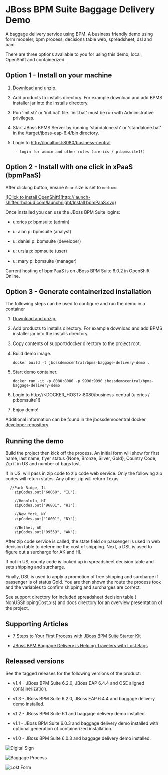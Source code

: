 JBoss BPM Suite Baggage Delivery Demo
=====================================
A baggage delivery service using BPM. A business friendly demo using form modeler, bpm process,
decisions table web, spreadsheet, dsl and bam.  

There are three options available to you for using this demo; local, OpenShift and containerized.


Option 1 - Install on your machine
----------------------------------
1. [Download and unzip.](https://github.com/jbossdemocentral/bpms-baggage-delivery-demo/archive/master.zip)

2. Add products to installs directory. For example download and add BPMS installer jar into the installs directory.

3. Run 'init.sh' or 'init.bat' file. 'init.bat' must be run with Administrative privileges.

4. Start JBoss BPMS Server by running 'standalone.sh' or 'standalone.bat' in the <path-to-project>/target/jboss-eap-6.4/bin directory.

5. Login to [http://localhost:8080/business-central](http://localhost:8080/business-central)

    ```
     - login for admin and other roles (u:erics / p:bpmsuite1!)
    ```


Option 2 - Install with one click in xPaaS (bpmPaaS)
----------------------------------------------------
After clicking button, ensure `Gear` size is set to `medium`:
  
[![Click to install OpenShift](http://launch-shifter.rhcloud.com/launch/light/Install bpmPaaS.svg)](https://openshift.redhat.com/app/console/application_type/custom?&cartridges[]=https://raw.githubusercontent.com/jbossdemocentral/cartridge-bpmPaaS-baggage-delivery-demo/master/metadata/manifest.yml&name=baggagedelivery&gear_profile=medium&initial_git_url=)

Once installed you can use the JBoss BPM Suite logins: 

   * u:erics   p: bpmsuite  (admin)

   * u: alan   p: bpmsuite  (analyst)

   * u: daniel p: bpmsuite (developer)

   * u: ursla  p: bpmsuite (user)

   * u: mary   p: bpmsuite (manager)

Current hosting of bpmPaaS is on JBoss BPM Suite 6.0.2 in OpenShift Online.


Option 3 - Generate containerized installation
----------------------------------------------
The following steps can be used to configure and run the demo in a container

1. [Download and unzip.](https://github.com/jbossdemocentral/bpms-baggage-delivery-demo/archive/master.zip)

2. Add products to installs directory. For example download and add BPMS installer jar into the installs directory.

3. Copy contents of support/docker directory to the project root.

4. Build demo image.

	```
	docker build -t jbossdemocentral/bpms-baggage-delivery-demo .
	```
5. Start demo container.

	```
	docker run -it -p 8080:8080 -p 9990:9990 jbossdemocentral/bpms-baggage-delivery-demo
	```
6. Login to http://&lt;DOCKER_HOST&gt;:8080/business-central (u:erics / p:bpmsuite1!)

7. Enjoy demo!

Additional information can be found in the jbossdemocentral docker [developer repository](https://github.com/jbossdemocentral/docker-developer)


Running the demo
----------------
Build the project then kick off the process. An initial form will show for first name, last name, 
flyer status {None, Bronze, Silver, Gold}, Country Code, Zip if in US and number of bags lost.  

If in US, will pass in zip code to zip code web service. Only the following zip codes will return 
states. Any other zip will return Texas.

	  //Park Ridge, IL
		zipCodes.put("60068", "IL");
		
		//Honolulu, HI
		zipCodes.put("96801", "HI");
		
		//New York, NY
		zipCodes.put("10001", "NY");
		
		//Bethel, AK
		zipCodes.put("99559", "AK");

After zip code service is called, the state field on passenger is used in web decision table to 
determine the cost of shipping.  Next, a DSL is used to figure out a surcharge for AK and HI.  

If not in US, county code is looked up in spreadsheet decision table and sets shipping and surcharge.

Finally, DSL is used to apply a promotion of free shipping and surcharge if passenger is of status Gold. 
You are then shown the route the process took and the variables to confirm shipping and surcharges are correct.

See support directory for included spreadsheet decision table ( NonUSShippingCost.xls) and docs directory for 
an overview presentation of the project.


Supporting Articles
-------------------
- [7 Steps to Your First Process with JBoss BPM Suite Starter	Kit](http://www.schabell.org/2015/08/7-steps-first-process-jboss-bpmsuite-starter-kit.html)

- [JBoss BPM Baggage Delivery is Helping Travelers with Lost Bags](http://www.schabell.org/2015/03/jboss-bpmsuite-helping-travelers-with-lost-bags.html)


Released versions
-----------------
See the tagged releases for the following versions of the product:

- v1.4 - JBoss BPM Suite 6.2.0, JBoss EAP 6.4.4 and OSE aligned containerization.

- v1.3 - JBoss BPM Suite 6.2.0, JBoss EAP 6.4.4 and baggage delivery demo installed.

- v1.2 - JBoss BPM Suite 6.1 and baggage delivery demo installed.

- v1.1 - JBoss BPM Suite 6.0.3 and baggage delivery demo installed with optional generation of containerized installation.

- v1.0 - JBoss BPM Suite 6.0.3 and baggage delivery demo installed.

![Digital Sign](https://github.com/jbossdemocentral/bpms-baggage-delivery-demo/blob/master/docs/demo-images/digi-sign.jpg?raw=true)

![Baggage Process](https://github.com/jbossdemocentral/bpms-baggage-delivery-demo/blob/master/docs/demo-images/baggage-process.png?raw=true)

![Lost Form](https://github.com/jbossdemocentral/bpms-baggage-delivery-demo/blob/master/docs/demo-images/baggage-lost-form.png?raw=true)
